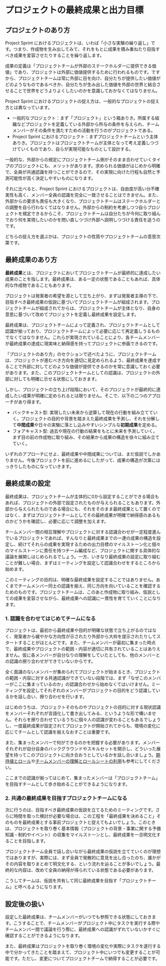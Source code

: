 # プロジェクトの最終成果と出力目標

## プロジェクトのあり方

Project Sprint におけるプロジェクトは、いわば「小さな実験の繰り返し」です。つまり、作成物を生み出してみて、それをもとに成果を積み重ねたり目指すべき成果を変容させたりすることを繰り返します。

成果の定義は「プロジェクトチームが外部のステークホルダーに提供できる価値」であり、プロジェクトは外部に価値提供するために行われるものです。ですから、プロジェクトチームは常に外部に目を向け、自分たちが提供したい価値がどのようなものであるべきか、自分たちが生み出した価値を外部の世界と結合させることで世界をどうよりよくしたいのかを意識しておかなくてはなりません。

Project Sprint におけるプロジェクトの捉え方は、一般的なプロジェクトの捉え方とは異なっています。

- 一般的なプロジェクト：まず「プロジェクト」という箱ありき。所属する組織などプロジェクトを定義している外部から所与の条件を与えられ、チームメンバーがその条件を満たすための活動を行うのがプロジェクトである。
- Project Sprint におけるプロジェクト：まずプロジェクトチームという主体ありき。プロジェクトはプロジェクトチームが主体となって考え定義しつづけていくものであり、自らが実現可能なものとして設計する。

一般的な、外部からの規定にプロジェクトチーム側がそのまま合わせていくタイプのプロジェクトにも、メリットがあります。求められる価値がはじめから明確で、全員が共通認識を持つことができるので、その実現に向けた行程も自然と予測可能性が高く決定しやすいものになります。

それに比べると、Project Sprint におけるプロジェクトは、自由度が高い分不確実性も高く、メンバー全員の認識を完全に一致させることはできません。また、外部からの要求も責任も大きくなり、プロジェクトチームはステークホルダーとの調整を自ら行わなくてはなりません。外部からの制約を考慮しつつ自らプロジェクトを規定できるからこそ、プロジェクトチームは自分たちが今何に取り組んでおり何を実現したいのかを問い直しつづけ外部へ説明しつづける責任を追うのです。

どちらの捉え方を選ぶかは、プロジェクトの性質やプロジェクトチームの意思次第です。

## 最終成果のあり方

**最終成果**とは、プロジェクトにおいてプロジェクトチームが最終的に達成したい成果のことを指します。最終成果は、ある一定の状態であることもあれば、具体的な作成物であることもあります。

プロジェクトは発案者の希望を源として立ち上がり、まずは発案者主導の下で、目指すべき最終成果の仮説に基づいてプロジェクトチームが組成されます。プロジェクトチームが組成されてからは、プロジェクトチームが主体となり、自身の意思に基づいて改めてプロジェクトを定義し最終成果を設定します。

最終成果は、プロジェクトチームによって定義され、プロジェクトチームとして認識が揃っており、プロジェクトチームによって必要に応じて再定義しうるものでなくてはなりません。これらが実現されていることにより、各チームメンバーが最終成果の達成に現実味と納得感を持ってプロジェクトに参画できるのです。

「プロジェクトのあり方」のセクションで述べたように、プロジェクトチームは、プロジェクトが進むべき方向を適切に見定められるよう、最終成果を達成することで外部に対してどのような価値が提供できるのかを常に意識しておく必要があります。また、このプロジェクトチームとしての認識は、プロジェクトの外部に対しても明確に示せる状態にしておきます。

しかし、プロジェクトの立ち上げ段階において、そのプロジェクトが最終的に達成したい成果が明確に定められるとは限りません。そこで、以下の二つのアプローチがあり得ます。

- バックキャスト型: 実現したい未来から逆算して現在の行動を組み立てていく。プロジェクトの目的や背景を踏まえた最終成果を予測し、それを分解して**中間成果**や日々の実験に落とし込みやすいシンプルな**初期成果**を定める。
- フォアキャスト型: 過去や現在の行動の結果をもとに未来を予測していく。まず目の前の作成物に取り組み、その結果から成果の構造を徐々に組み立てていく。

いずれのアプローチにせよ、最終成果や中間成果については、まだ仮説でしかありません。今後プロジェクトを前に進めるにしたがって、成果の構造が次第にはっきりしたものになっていきます。

## 最終成果の設定

最終成果は、プロジェクトチームが主体的に0から設定することができる場合もあれば、プロジェクトの外部で設定されたものが与えられることもあります。外部から与えられたものである場合にも、それをそのまま最終成果として置くのではなく、まずはプロジェクトチームとしてその最終成果が明確で納得感のあるものかどうかを確認し、必要に応じて調整を加えます。

チームメンバー間の相互理解やプロジェクトに対する認識合わせが一定程度進んでいるプロジェクトであれば、すんなりと最終成果までの一連の成果の構造を設定し、続けてそれらの成果を実現するための出力目標のマイルストーン化と個々のマイルストーンに責任を持つチーム編成など、プロジェクトに関する具体的な議論を展開しはじめられるでしょう。一方、いきなり最終成果の設定に取り組むことが難しい場合、まずはミーティングを設定して認識合わせをするところから始めます。

このミーティングの目的は、明確な最終成果を設定することではありません。あくまでチームメンバー同士の認識を揃え、同じ方向を向いていることを確認するためのものです。プロジェクトチームは、このあと作成物に取り組み、仮説としての成果を変容させながら、最終成果への認識に一貫性を育てていくことになります。

### 1. 認識を合わせてはじめてチームになる

プロジェクトは、最初から最終成果や目的が明確な状態で立ち上がるのではなく、発案者から緩やかな方向性が示されたり外部から大枠を提示されたりしてスタートすることがほとんどです。また、チームメンバーが最初に集まった時点で、最終成果やプロジェクトの範囲・内容が適切に共有されていることはありえません。仮に各メンバーが自分なりの理解をしていたとしても、他のメンバーとの認識の擦り合わせができていないからです。

全く面識のないメンバーが集められてプロジェクトが始まるとき、プロジェクトの範囲・内容に対する共通認識ができていない段階では、まず「なぜこのメンバーがここに集まっているのか」の認識合わせから始めなくてはいけません。ミーティングを設定してそれぞれのメンバーがプロジェクトの目的をどう認識しているかを話し合い、擦り合わせを行います。

はじめのうちは、プロジェクトそのものやプロジェクトの目的に対する現状認識をメンバーそれぞれが言語化して書き出してみる、というような形で構いません。それらを擦り合わせているうちに個々人の認識が変わることもあるでしょうし、一度最終成果が設定されてプロジェクトが開始されてからも、環境の変化に応じてチームとして認識を揃えなおすことは重要です。

また、集まったメンバーで何ができるのかを把握する必要があります。メンバーそれぞれが自分自身のバックグラウンドやスキルセットを開示し、どういった展望を持ってこのプロジェクトに向き合おうとしているかを話し合いましょう。[期待値とロール](../theory/rolls.md)や[チームメンバーの理解とロールシートの利用](rolls.md)も参考にしてください。

ここまでの認識が揃ってはじめて、集まったメンバーは「プロジェクトチーム」を目指すチームとして歩き始めることができるようになります。

### 2. 共通の最終成果を目指すプロジェクトチームになる

次に行うのは、目指すべき最終成果の仮説を立てるためのミーティングです。さらに時間を取った検討が必要な場合は、この工程を「最終成果を決めること」そのものを最終成果とする事前プロジェクトと捉えてもよいでしょう。このときは、プロジェクトを取り巻く基本情報（プロジェクトの背景・事業に関する予備知識・制約やイベント）の収集をマイルストーンとし、最終成果を一旦明文化することを目指します。

プロジェクトチーム全員で話し合いながら最終成果の仮説を立てていくのが理想ではありますが、実際には、まず全員で発散的に意見を出し合ったのち、誰かがその内容を取りまとめて明文化する、という流れを辿ることが多いでしょう。最終的な内容は、改めて全員の納得が得られている状態である必要があります。

こうしてチームは、仮説を共有して同じ最終成果を目指す「プロジェクトチーム」と呼べるようになります。

## 設定後の扱い

設定した最終成果は、チームメンバーがいつでも参照できる状態にしておきます。こうすることで、チームメンバーがプロジェクト中にタスクを実行する際やチームメンバー間で議論を行う際に、最終成果への認識がずれていないかすぐに確認することができるようになります。

また、最終成果はプロジェクトを取り巻く環境の変化や実際にタスクを遂行する中で分かってきたことを踏まえて、プロジェクト中にいつでも変更することが可能です。ただし、変更についてプロジェクトチームで納得することが必要です。
